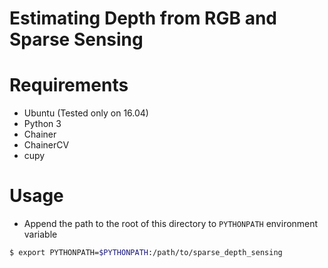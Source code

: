 # Estimating Depth from RGB and Sparse Sensing

# Requirements
- Ubuntu (Tested only on 16.04)
- Python 3
- Chainer
- ChainerCV
- cupy

# Usage
- Append the path to the root of this directory to `PYTHONPATH` environment variable

```bash
$ export PYTHONPATH=$PYTHONPATH:/path/to/sparse_depth_sensing
```

